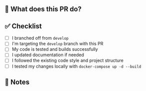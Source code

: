 ## 🧠 What does this PR do?

<!-- Short summary of the change -->

## ✅ Checklist

- [ ] I branched off from `develop`
- [ ] I'm targeting the `develop` branch with this PR
- [ ] My code is tested and builds successfully
- [ ] I updated documentation if needed
- [ ] I followed the existing code style and project structure
- [ ] I tested my changes locally with `docker-compose up -d --build`

## 💬 Notes

<!-- Anything reviewers should know -->
